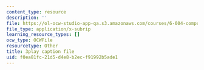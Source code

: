 ```yaml
---
content_type: resource
description: ''
file: https://ol-ocw-studio-app-qa.s3.amazonaws.com/courses/6-004-computation-structures-spring-2017/f0ea81fc21d5d4e8b2ecf91992b5ade1_2IQxigpPMns.srt
file_type: application/x-subrip
learning_resource_types: []
ocw_type: OCWFile
resourcetype: Other
title: 3play caption file
uid: f0ea81fc-21d5-d4e8-b2ec-f91992b5ade1
---
```


